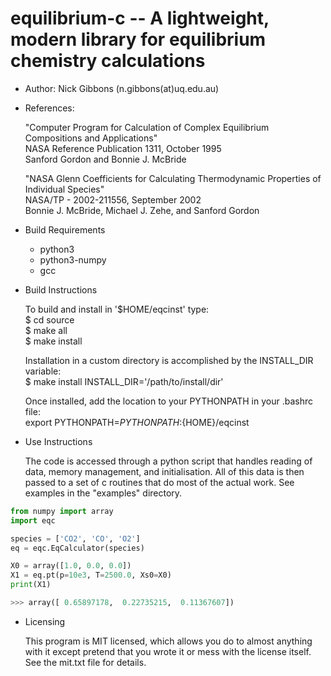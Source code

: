 # equilibrium-c -- A lightweight, modern library for equilibrium chemistry calculations

- Author: Nick Gibbons (n.gibbons(at)uq.edu.au)

- References:

    "Computer Program for Calculation of Complex Equilibrium Compositions and Applications"\
    NASA Reference Publication 1311, October 1995\
    Sanford Gordon and Bonnie J. McBride

    "NASA Glenn Coefficients for Calculating Thermodynamic Properties of Individual Species"\
    NASA/TP - 2002-211556, September 2002\
    Bonnie J. McBride, Michael J. Zehe, and Sanford Gordon

- Build Requirements

    + python3
    + python3-numpy
    + gcc

- Build Instructions

    To build and install in '$HOME/eqcinst' type:\
    $ cd source\
    $ make all\
    $ make install


    Installation in a custom directory is accomplished by the INSTALL_DIR variable:\
    $ make install INSTALL_DIR='/path/to/install/dir'


    Once installed, add the location to your PYTHONPATH in your .bashrc file:\
    export PYTHONPATH=${PYTHONPATH}:${HOME}/eqcinst



- Use Instructions

    The code is accessed through a python script that handles reading of data, memory management, and initialisation. All of this data is then passed to a set of c routines that do most of the actual work. See examples in the "examples" directory.

```python
from numpy import array
import eqc

species = ['CO2', 'CO', 'O2']
eq = eqc.EqCalculator(species)

X0 = array([1.0, 0.0, 0.0])
X1 = eq.pt(p=10e3, T=2500.0, Xs0=X0)
print(X1)

>>> array([ 0.65897178,  0.22735215,  0.11367607])
```

- Licensing

    This program is MIT licensed, which allows you do to almost anything with it except pretend that you wrote it or mess with the license itself. See the mit.txt file for details.

